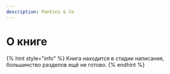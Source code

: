 ```yaml
---
description: Pantini & Co
---
```


# О книге

{% hint style="info" %}
Книга находится в стадии написания, большинство разделов ещё не готово.
{% endhint %}

